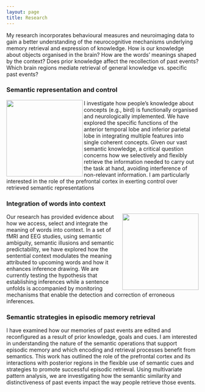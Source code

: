 ```yaml
---
layout: page
title: Research
---
```


My research incorporates behavioural measures and neuroimaging data to gain a better understanding of the neurocognitive mechanisms underlying memory retrieval and expression of knowledge. How is our knowledge about objects organised in the brain? How are the words’ meanings shaped by the context? Does prior knowledge affect the recollection of past events? Which brain regions mediate retrieval of general knowledge vs. specific past events? 

### Semantic representation and control 

<img align="left" width="200" src="https://alraposo.github.io/birds2.jpg">I investigate how people’s knowledge about concepts (e.g., bird) is functionally organised and neurologically implemented. We have explored the specific functions of the anterior temporal lobe and inferior parietal lobe in integrating multiple features into single coherent concepts. Given our vast semantic knowledge, a critical question concerns how we selectively and flexibly retrieve the information needed to carry out the task at hand, avoiding interference of non-relevant information. I am particularly interested in the role of the prefrontal cortex in exerting control over retrieved semantic representations

### Integration of words into context

<img align="right" width="200" src="https://alraposo.github.io/Moses2.jpg">Our research has provided evidence about how we access, select and integrate the meaning of words into context. In a set of fMRI and EEG studies, using semantic ambiguity, semantic illusions and semantic predictability, we have explored how the sentential context modulates the meaning attributed to upcoming words and how it enhances inference drawing. We are currently testing the hypothesis that establishing inferences while a sentence unfolds is accompanied by monitoring mechanisms that enable the detection and correction of erroneous inferences.

### Semantic strategies in episodic memory retrieval

I have examined how our memories of past events are edited and reconfigured as a result of prior knowledge, goals and cues. I am interested in understanding the nature of the semantic operations that support episodic memory and which encoding and retrieval processes benefit from semantics. This work has outlined the role of the prefrontal cortex and its interactions with posterior regions in the flexible use of semantic cues and strategies to promote successful episodic retrieval. Using multivariate pattern analysis, we are investigating how the semantic similarity and distinctiveness of past events impact the way people retrieve those events.
